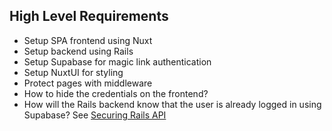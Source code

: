## High Level Requirements

- Setup SPA frontend using Nuxt
- Setup backend using Rails
- Setup Supabase for magic link authentication
- Setup NuxtUI for styling
- Protect pages with middleware
- How to hide the credentials on the frontend?
- How will the Rails backend know that the user is already logged in using Supabase? See [Securing Rails API](./securing-rails-api.md)